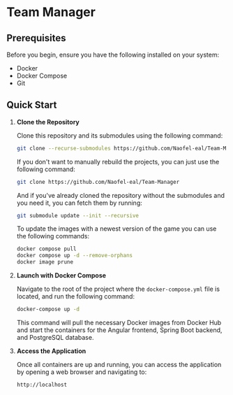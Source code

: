 # Team Manager

## Prerequisites

Before you begin, ensure you have the following installed on your system:

- Docker
- Docker Compose
- Git

## Quick Start

1. **Clone the Repository**

    Clone this repository and its submodules using the following command:

    ```bash
    git clone --recurse-submodules https://github.com/Naofel-eal/Team-Manager
    ```

    If you don't want to manually rebuild the projects, you can just use the following command:  
     ```bash
    git clone https://github.com/Naofel-eal/Team-Manager
    ```

    And if you've already cloned the repository without the submodules and you need it, you can fetch them by running:

    ```bash
    git submodule update --init --recursive
    ```

    To update the images with a newest version of the game you can use the following commands:
    ```bash
    docker compose pull
    docker compose up -d --remove-orphans
    docker image prune
    ```

2. **Launch with Docker Compose**

    Navigate to the root of the project where the `docker-compose.yml` file is located, and run the following command:

    ```bash
    docker-compose up -d
    ```

    This command will pull the necessary Docker images from Docker Hub and start the containers for the Angular frontend, Spring Boot backend, and PostgreSQL database.

3. **Access the Application**

    Once all containers are up and running, you can access the application by opening a web browser and navigating to:

    ```
    http://localhost
    ```
